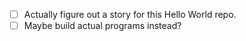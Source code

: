 - [ ] Actually figure out a story for this Hello World repo.
- [ ] Maybe build actual programs instead?
